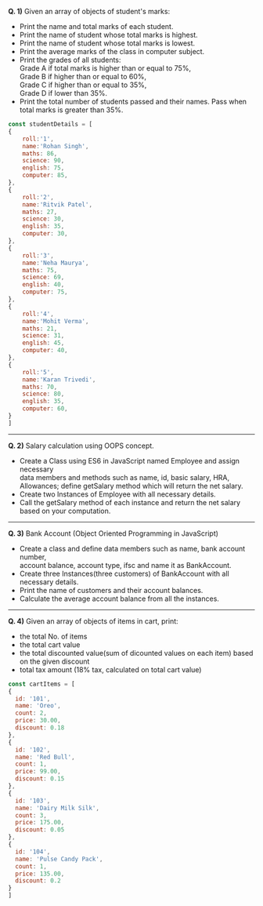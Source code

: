 **Q. 1)** Given an array of objects of student's marks:
- Print the name and total marks of each student.
- Print the name of student whose total marks is highest.
- Print the name of student whose total marks is lowest.
- Print the average marks of the class in computer subject.
- Print the grades of all students:   
           Grade A if total marks is higher than or equal to 75%,   
           Grade B if higher than or equal to 60%,    
           Grade C if higher than or equal to 35%,   
           Grade D if lower than 35%.
- Print the total number of students passed and their names. Pass when total marks is greater than 35%.

```js script
const studentDetails = [
{
	roll:'1',
	name:'Rohan Singh',
	maths: 86,
	science: 90,
	english: 75,
	computer: 85,
},
{
	roll:'2',
	name:'Ritvik Patel',
	maths: 27,
	science: 30,
	english: 35,
	computer: 30,
},
{
	roll:'3',
	name:'Neha Maurya',
	maths: 75,
	science: 69,
	english: 40,
	computer: 75,
},
{
	roll:'4',
	name:'Mohit Verma',
	maths: 21,
	science: 31,
	english: 45,
	computer: 40,
},
{
	roll:'5',
	name:'Karan Trivedi',
	maths: 70,
	science: 80,
	english: 35,
	computer: 60,
}
]
```

---
**Q. 2)** Salary calculation using OOPS concept. 
- Create a Class using ES6 in JavaScript named Employee and assign necessary    
  data members and methods such as name, id, basic salary, HRA, Allowances; define getSalary method which will return the net salary. 
- Create two Instances of Employee with all necessary details.
- Call the getSalary method of each instance and return the net salary based on your computation.
---
**Q. 3)** Bank Account (Object Oriented Programming in JavaScript)
- Create a class and define data members such as name, bank account number,    
  account balance, account type, ifsc and name it as BankAccount.
- Create three Instances(three customers) of BankAccount with all necessary details.
- Print the name of customers and their account balances.
- Calculate the average account balance from all the instances.
---
**Q. 4)** Given an array of objects of items in cart, print:
- the total No. of items
- the total cart value
- the total discounted value(sum of dicounted values on each item) based on the given discount
- total tax amount (18% tax, calculated on total cart value)

```js script
const cartItems = [
{
  id: '101',
  name: 'Oreo',
  count: 2,
  price: 30.00,
  discount: 0.18
},
{
  id: '102',
  name: 'Red Bull',
  count: 1,
  price: 99.00,
  discount: 0.15
},
{
  id: '103',
  name: 'Dairy Milk Silk',
  count: 3,
  price: 175.00,
  discount: 0.05
},
{
  id: '104',
  name: 'Pulse Candy Pack',
  count: 1,
  price: 135.00,
  discount: 0.2
}
]
```
